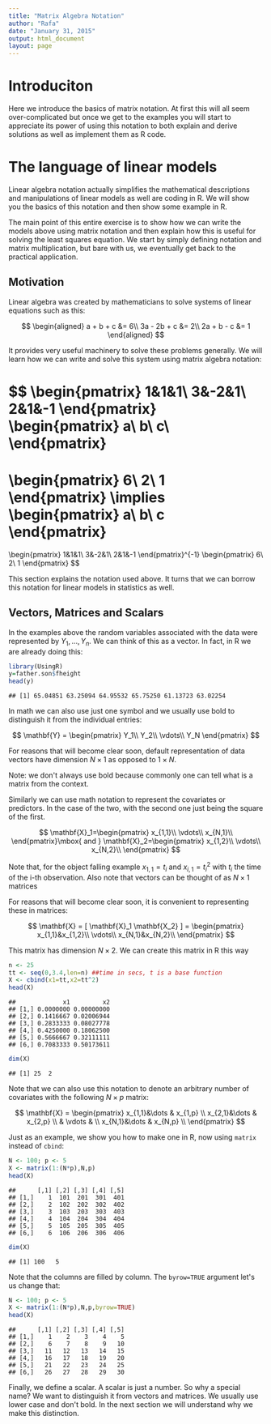 ```yaml
---
title: "Matrix Algebra Notation"
author: "Rafa"
date: "January 31, 2015"
output: html_document
layout: page
---
```




# Introduciton

Here we introduce the basics of matrix notation. At first this will all seem over-complicated but once we get to the examples you will start to appreciate its power of using this notation to both explain and derive solutions as well as implement them as R code. 

# The language of linear models

Linear algebra notation actually  simplifies the mathematical descriptions and manipulations of linear models as well are coding in R. We will show you the basics of this notation and then show some example in R.

The main point of this entire exercise is to show how we can write the models above using matrix notation and then explain how this is useful for solving the least squares equation. We start by simply defining notation and matrix multiplication, but bare with us, we eventually get back to the practical application.

## Motivation

Linear algebra was created by mathematicians to solve systems of linear equations such as this:

$$
\begin{aligned}
a + b + c &= 6\\
3a - 2b + c &= 2\\
2a + b  - c &= 1
\end{aligned}
$$

It provides very useful machinery to solve these problems generally. We will learn how we can write and solve this system using matrix algebra notation:


$$
\begin{pmatrix}
1&1&1\\
3&-2&1\\
2&1&-1
\end{pmatrix}
\begin{pmatrix}
a\\
b\\
c\\
\end{pmatrix}
=
\begin{pmatrix}
6\\
2\\
1
\end{pmatrix}
\implies
\begin{pmatrix}
a\\
b\\
c
\end{pmatrix}
=
\begin{pmatrix}
1&1&1\\
3&-2&1\\
2&1&-1
\end{pmatrix}^{-1}
\begin{pmatrix}
6\\
2\\
1
\end{pmatrix}
$$

This section explains the notation used above. It turns that we can borrow this notation for linear models in statistics as well.




## Vectors, Matrices and Scalars

In the examples above the random variables associated with the data were represented by $Y_1,\dots,Y_n$. We can think of this as a vector. In fact, in R we are already doing this:


```r
library(UsingR)
y=father.son$fheight
head(y)
```

```
## [1] 65.04851 63.25094 64.95532 65.75250 61.13723 63.02254
```
In math we can also use just one symbol and we usually use bold to distinguish it from the individual entries:

$$ \mathbf{Y} = \begin{pmatrix}
Y_1\\
Y_2\\
\vdots\\
Y_N
\end{pmatrix}
$$

For reasons that will become clear soon, default representation of data vectors have dimension $N\times 1$ as opposed to $1 \times N$.

Note: we don't always use bold because commonly one can tell what is a matrix from the context.

Similarly we can use math notation to represent the covariates or predictors. In the case of the two, with the second one just being the square of the first.

$$
\mathbf{X}_1=\begin{pmatrix}
x_{1,1}\\
\vdots\\
x_{N,1}\\
\end{pmatrix}\mbox{ and }
\mathbf{X}_2=\begin{pmatrix}
x_{1,2}\\
\vdots\\
x_{N,2}\\
\end{pmatrix}
$$

Note that, for the object falling example $x_{1,1}= t_i$ and $x_{i,1}=t_i^2$ with $t_i$ the time of the i-th observation. Also note that vectors can be thought of as $N\times 1$ matrices 

For reasons that will become clear soon, it is convenient to representing  these in matrices:

$$
\mathbf{X} = [ \mathbf{X}_1 \mathbf{X_2} ] = \begin{pmatrix}
x_{1,1}&x_{1,2}\\
\vdots\\
x_{N,1}&x_{N,2}\\
\end{pmatrix}
$$

This matrix has dimension $N \times 2$. We can create this matrix in R this way


```r
n <- 25
tt <- seq(0,3.4,len=n) ##time in secs, t is a base function
X <- cbind(x1=tt,x2=tt^2)
head(X)
```

```
##             x1         x2
## [1,] 0.0000000 0.00000000
## [2,] 0.1416667 0.02006944
## [3,] 0.2833333 0.08027778
## [4,] 0.4250000 0.18062500
## [5,] 0.5666667 0.32111111
## [6,] 0.7083333 0.50173611
```

```r
dim(X)
```

```
## [1] 25  2
```

Note that we can also use this notation to denote an arbitrary number of covariates with the following $N\times p$ matrix:

$$
\mathbf{X} = \begin{pmatrix}
  x_{1,1}&\dots & x_{1,p} \\
  x_{2,1}&\dots & x_{2,p} \\
   & \vdots & \\
  x_{N,1}&\dots & x_{N,p} \\
  \end{pmatrix}
$$

Just as an example, we show you how to make one in R, now using `matrix` instead of `cbind`:


```r
N <- 100; p <- 5
X <- matrix(1:(N*p),N,p)
head(X)
```

```
##      [,1] [,2] [,3] [,4] [,5]
## [1,]    1  101  201  301  401
## [2,]    2  102  202  302  402
## [3,]    3  103  203  303  403
## [4,]    4  104  204  304  404
## [5,]    5  105  205  305  405
## [6,]    6  106  206  306  406
```

```r
dim(X)
```

```
## [1] 100   5
```

Note that the columns are filled by column. The `byrow=TRUE` argument let's us change that:


```r
N <- 100; p <- 5
X <- matrix(1:(N*p),N,p,byrow=TRUE)
head(X)
```

```
##      [,1] [,2] [,3] [,4] [,5]
## [1,]    1    2    3    4    5
## [2,]    6    7    8    9   10
## [3,]   11   12   13   14   15
## [4,]   16   17   18   19   20
## [5,]   21   22   23   24   25
## [6,]   26   27   28   29   30
```

Finally, we define a scalar. A scalar is just a number. So why a special name? We want to distinguish it from vectors and matrices. We usually use lower case and don't bold. In the next section we will understand why we make this distinction.





